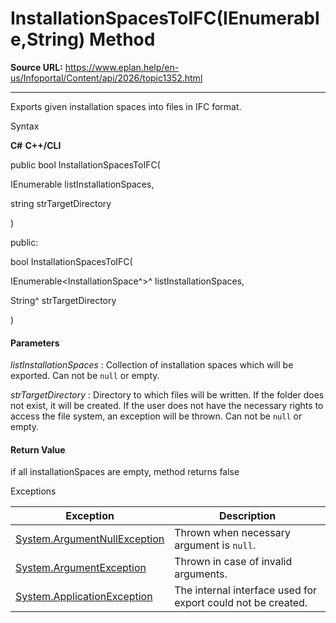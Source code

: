 # InstallationSpacesToIFC(IEnumerable<InstallationSpace>,String) Method

**Source URL:** https://www.eplan.help/en-us/Infoportal/Content/api/2026/topic1352.html

---

Exports given installation spaces into files in IFC format.

Syntax

**C#**
**C++/CLI**


public bool InstallationSpacesToIFC( 

   IEnumerable<InstallationSpace> listInstallationSpaces,

   string strTargetDirectory

)

public:

bool InstallationSpacesToIFC( 

   IEnumerable<InstallationSpace^>^ listInstallationSpaces,

   String^ strTargetDirectory

)


#### Parameters

*listInstallationSpaces*
:   Collection of installation spaces which will be exported. Can not be `null` or empty.

*strTargetDirectory*
:   Directory to which files will be written. If the folder does not exist, it will be created. If the user does not have the necessary rights to access the file system, an exception will be thrown. Can not be `null` or empty.

#### Return Value

if all installationSpaces are empty, method returns false

Exceptions

| Exception | Description |
| --- | --- |
| [System.ArgumentNullException](#) | Thrown when necessary argument is `null`. |
| [System.ArgumentException](#) | Thrown in case of invalid arguments. |
| [System.ApplicationException](#) | The internal interface used for export could not be created. |

